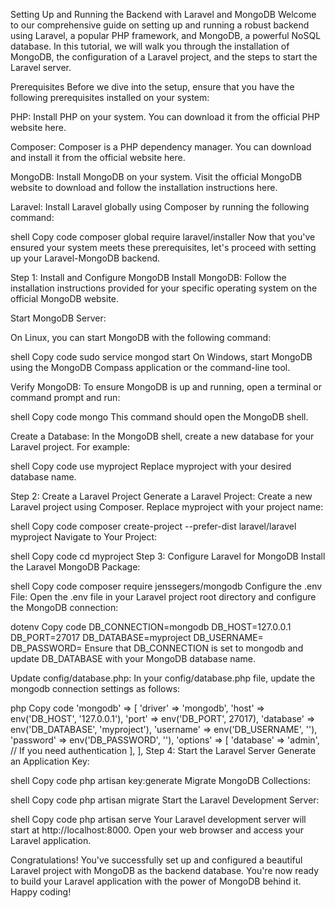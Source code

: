Setting Up and Running the Backend with Laravel and MongoDB
Welcome to our comprehensive guide on setting up and running a robust backend using Laravel, a popular PHP framework, and MongoDB, a powerful NoSQL database. In this tutorial, we will walk you through the installation of MongoDB, the configuration of a Laravel project, and the steps to start the Laravel server.

Prerequisites
Before we dive into the setup, ensure that you have the following prerequisites installed on your system:

PHP: Install PHP on your system. You can download it from the official PHP website here.

Composer: Composer is a PHP dependency manager. You can download and install it from the official website here.

MongoDB: Install MongoDB on your system. Visit the official MongoDB website to download and follow the installation instructions here.

Laravel: Install Laravel globally using Composer by running the following command:

shell
Copy code
composer global require laravel/installer
Now that you've ensured your system meets these prerequisites, let's proceed with setting up your Laravel-MongoDB backend.

Step 1: Install and Configure MongoDB
Install MongoDB: Follow the installation instructions provided for your specific operating system on the official MongoDB website.

Start MongoDB Server:

On Linux, you can start MongoDB with the following command:

shell
Copy code
sudo service mongod start
On Windows, start MongoDB using the MongoDB Compass application or the command-line tool.

Verify MongoDB:
To ensure MongoDB is up and running, open a terminal or command prompt and run:

shell
Copy code
mongo
This command should open the MongoDB shell.

Create a Database:
In the MongoDB shell, create a new database for your Laravel project. For example:

shell
Copy code
use myproject
Replace myproject with your desired database name.

Step 2: Create a Laravel Project
Generate a Laravel Project: Create a new Laravel project using Composer. Replace myproject with your project name:

shell
Copy code
composer create-project --prefer-dist laravel/laravel myproject
Navigate to Your Project:

shell
Copy code
cd myproject
Step 3: Configure Laravel for MongoDB
Install the Laravel MongoDB Package:

shell
Copy code
composer require jenssegers/mongodb
Configure the .env File:
Open the .env file in your Laravel project root directory and configure the MongoDB connection:

dotenv
Copy code
DB_CONNECTION=mongodb
DB_HOST=127.0.0.1
DB_PORT=27017
DB_DATABASE=myproject
DB_USERNAME=
DB_PASSWORD=
Ensure that DB_CONNECTION is set to mongodb and update DB_DATABASE with your MongoDB database name.

Update config/database.php:
In your config/database.php file, update the mongodb connection settings as follows:

php
Copy code
'mongodb' => [
    'driver'   => 'mongodb',
    'host'     => env('DB_HOST', '127.0.0.1'),
    'port'     => env('DB_PORT', 27017),
    'database' => env('DB_DATABASE', 'myproject'),
    'username' => env('DB_USERNAME', ''),
    'password' => env('DB_PASSWORD', ''),
    'options'  => [
        'database' => 'admin', // If you need authentication
    ],
],
Step 4: Start the Laravel Server
Generate an Application Key:

shell
Copy code
php artisan key:generate
Migrate MongoDB Collections:

shell
Copy code
php artisan migrate
Start the Laravel Development Server:

shell
Copy code
php artisan serve
Your Laravel development server will start at http://localhost:8000. Open your web browser and access your Laravel application.

Congratulations! You've successfully set up and configured a beautiful Laravel project with MongoDB as the backend database. You're now ready to build your Laravel application with the power of MongoDB behind it. Happy coding!
